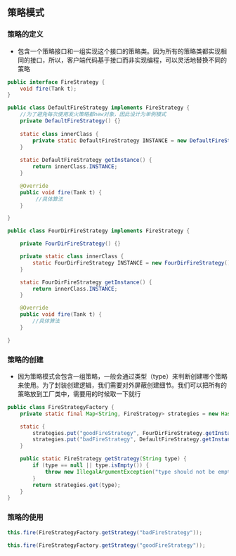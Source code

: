 ## 策略模式
### 策略的定义
* 包含一个策略接口和一组实现这个接口的策略类。因为所有的策略类都实现相同的接口，所以，客户端代码基于接口而非实现编程，可以灵活地替换不同的策略
``` java
public interface FireStrategy {
	void fire(Tank t);
}

public class DefaultFireStrategy implements FireStrategy {
	//为了避免每次使用发火策略都new对象，因此设计为单例模式
	private DefaultFireStrategy() {}
	
	static class innerClass {
		private static DefaultFireStrategy INSTANCE = new DefaultFireStrategy();
	}
	
	static DefaultFireStrategy getInstance() {
		return innerClass.INSTANCE;
	}

	@Override
	public void fire(Tank t) {
		 //具体算法
	}

}

public class FourDirFireStrategy implements FireStrategy {

	private FourDirFireStrategy() {}

	private static class innerClass {
		static FourDirFireStrategy INSTANCE = new FourDirFireStrategy();
	}

	static FourDirFireStrategy getInstance() {
		return innerClass.INSTANCE;
	}

	@Override
	public void fire(Tank t) {
		//具体算法
	}

}
```
### 策略的创建
* 因为策略模式会包含一组策略，一般会通过类型（type）来判断创建哪个策略来使用。为了封装创建逻辑，我们需要对外屏蔽创建细节。我们可以把所有的策略放到工厂类中，需要用的时候取一下就行
```java
public class FireStrategyFactory {
	private static final Map<String, FireStrategy> strategies = new HashMap<>();

	static {
		strategies.put("goodFireStrategy", FourDirFireStrategy.getInstance());
		strategies.put("badFireStrategy", DefaultFireStrategy.getInstance());
	}

	public static FireStrategy getStrategy(String type) {
		if (type == null || type.isEmpty()) {
			throw new IllegalArgumentException("type should not be empty.");
		}
		return strategies.get(type);
	}
}
```
### 策略的使用
```java
this.fire(FireStrategyFactory.getStrategy("badFireStrategy"));

this.fire(FireStrategyFactory.getStrategy("goodFireStrategy"));
```
